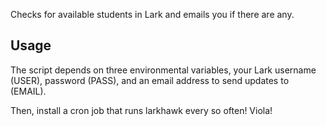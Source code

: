Checks for available students in Lark and emails you if there are any.

## Usage

The script depends on three environmental variables, your Lark username (USER), password (PASS), and an 
email address to send updates to (EMAIL).

Then, install a cron job that runs larkhawk every so often! Viola!
